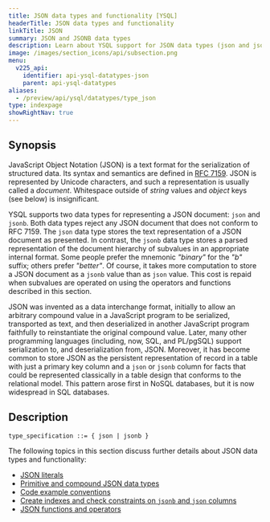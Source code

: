 ```yaml
---
title: JSON data types and functionality [YSQL]
headerTitle: JSON data types and functionality
linkTitle: JSON
summary: JSON and JSONB data types
description: Learn about YSQL support for JSON data types (json and jsonb) and their functions and operators.
image: /images/section_icons/api/subsection.png
menu:
  v225_api:
    identifier: api-ysql-datatypes-json
    parent: api-ysql-datatypes
aliases:
  - /preview/api/ysql/datatypes/type_json
type: indexpage
showRightNav: true
---
```


## Synopsis

JavaScript Object Notation (JSON) is a text format for the serialization of structured data. Its syntax and semantics are defined in [RFC 7159](https://tools.ietf.org/html/rfc7159). JSON is represented by Unicode characters, and such a representation is usually called a _document_. Whitespace outside of _string_ values and _object_ keys (see below) is insignificant.

YSQL supports two data types for representing a JSON document: `json` and `jsonb`. Both data types reject any JSON document that does not conform to RFC 7159. The `json` data type stores the text representation of a JSON document as presented. In contrast, the `jsonb` data type stores a parsed representation of the document hierarchy of subvalues in an appropriate internal format. Some people prefer the mnemonic _"binary"_ for the _"b"_ suffix; others prefer _"better"_. Of course, it takes more computation to store a JSON document as a `jsonb` value than as `json` value. This cost is repaid when subvalues are operated on using the operators and functions described in this section.

JSON was invented as a data interchange format, initially to allow an arbitrary compound value in a JavaScript program to be serialized, transported as text, and then deserialized in another JavaScript program faithfully to reinstantiate the original compound value. Later, many other programming languages (including, now, SQL, and PL/pgSQL) support serialization to, and deserialization from, JSON. Moreover, it has become common to store JSON as the persistent representation of record in a table with just a primary key column and a `json` or `jsonb` column for facts that could be represented classically in a table design that conforms to the relational model. This pattern arose first in NoSQL databases, but it is now widespread in SQL databases.

## Description

```ebnf
type_specification ::= { json | jsonb }
```

The following topics in this section discuss further details about JSON data types and functionality:

- [JSON literals](../type_json/json-literals/)
- [Primitive and compound JSON data types](../type_json/primitive-and-compound-data-types/)
- [Code example conventions](../type_json/code-example-conventions/)
- [Create indexes and check constraints on `jsonb` and `json` columns](../type_json/create-indexes-check-constraints/)
- [JSON functions and operators](../type_json/functions-operators/)
